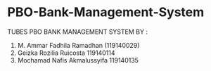 # PBO-Bank-Management-System
TUBES PBO BANK MANAGEMENT SYSTEM BY :
1. M. Ammar Fadhila Ramadhan (119140029)
2. Geizka Rozilia Ruicosta 119140114
3. Mochamad Nafis Akmalussyifa 119140135
